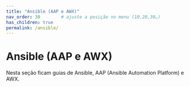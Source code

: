 ```yaml
---
title: "Ansible (AAP e AWX)"
nav_order: 30        # ajuste a posição no menu (10,20,30…)
has_children: true
permalink: /ansible/
---
```


# Ansible (AAP e AWX)

Nesta seção ficam guias de Ansible, AAP (Ansible Automation Platform) e AWX.

